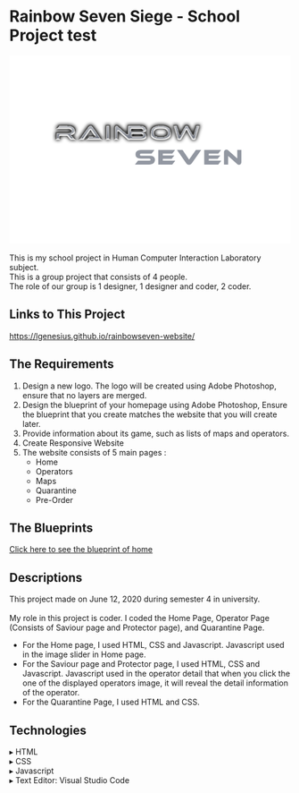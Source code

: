 # Rainbow Seven Siege - School Project test
<p align="center"><img src="Image/logo.PNG"></p>
This is my school project in Human Computer Interaction Laboratory subject.<br>This is a group project that consists of 4 people.<br>The role of our group is 1 designer, 1 designer and coder, 2 coder.

## Links to This Project
https://lgenesius.github.io/rainbowseven-website/

## The Requirements
<ol>
<li>Design a new logo. The logo will be created using Adobe Photoshop, ensure that no layers are merged.</li>
<li>Design the blueprint of your homepage using Adobe Photoshop, Ensure the blueprint that you create matches the website that you will create later.</li>
<li>Provide information about its game, such as lists of maps and operators.</li>
 <li>Create Responsive Website</li>
<li>The website consists of 5 main pages :
  <ul>
   <li>Home</li>
   <li>Operators</li>
   <li>Maps</li>
   <li>Quarantine</li>
   <li>Pre-Order</li>
</ul>
</ol>

## The Blueprints
<a href="Blueprint_home.jpg">Click here to see the blueprint of home<a>

## Descriptions
This project made on June 12, 2020 during semester 4 in university.<br><br>
My role in this project is coder. I coded the Home Page, Operator Page (Consists of Saviour page and Protector page), and Quarantine Page.
<ul>
<li>For the Home page, I used HTML, CSS and Javascript. Javascript used in the image slider in Home page.</li>
<li>For the Saviour page and Protector page, I used HTML, CSS and Javascript. Javascript used in the operator detail that when you click the one of the displayed operators image, it will reveal the detail information of the operator.</li>
 <li>For the Quarantine Page, I used HTML and CSS.</li>
</ul>

## Technologies
▸ HTML<br>
▸ CSS<br>
▸ Javascript<br>
▸ Text Editor: Visual Studio Code

 
